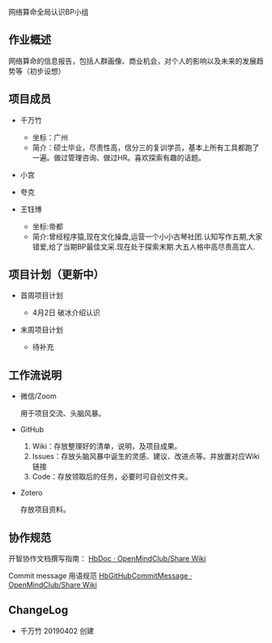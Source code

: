 网络算命全局认识BP小组

## 作业概述

网络算命的信息报告，包括人群画像、商业机会，对个人的影响以及未来的发展趋势等（初步设想）

## 项目成员

- 千万竹
    - 坐标：广州
    - 简介：硕士毕业，尽责性高，信分三的复训学员，基本上所有工具都跑了一遍。做过管理咨询、做过HR。喜欢探索有趣的话题。
- 小宫

- 夸克
    
- 王钰博
    - 坐标:帝都
    - 简介:曾经程序猿,现在文化操盘,运营一个小小古琴社团.认知写作五期,大家错爱,给了当期BP最佳文采.现在处于探索末期.大五人格中高尽责高宜人.
    
## 项目计划（更新中）

- 首周项目计划
    - 4月2日 破冰介绍认识 
    
- 末周项目计划
    - 待补充

## 工作流说明

- 微信/Zoom

  用于项目交流、头脑风暴。

- GitHub

  1. Wiki：存放整理好的清单，说明，及项目成果。
  2. Issues：存放头脑风暴中诞生的灵感、建议、改进点等。并放置对应Wiki链接
  3. Code：存放领取后的任务，必要时可自创文件夹。

- Zotero

  存放项目资料。


## 协作规范

开智协作文档撰写指南： [HbDoc · OpenMindClub/Share Wiki](https://github.com/OpenMindClub/Share/wiki/HbDoc) 

Commit message 用语规范 [HbGitHubCommitMessage · OpenMindClub/Share Wiki](https://github.com/OpenMindClub/Share/wiki/HbGitHubCommitMessage) 

## ChangeLog
- 千万竹 20190402 创建
